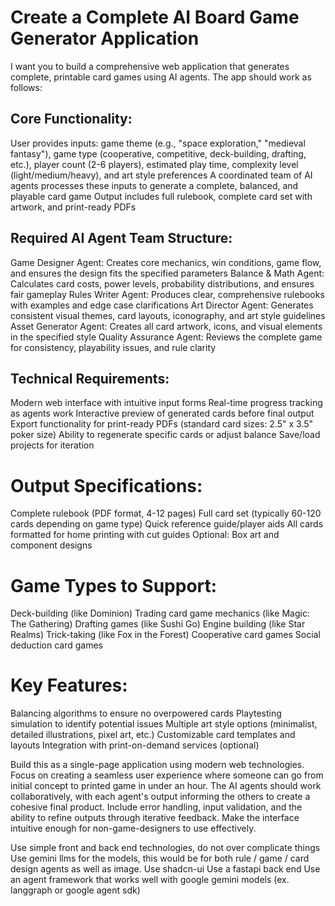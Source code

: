 # Create a Complete AI Board Game Generator Application
I want you to build a comprehensive web application that generates complete, printable card games using AI agents. The app should work as follows:
## Core Functionality:

User provides inputs: game theme (e.g., "space exploration," "medieval fantasy"), game type (cooperative, competitive, deck-building, drafting, etc.), player count (2-6 players), estimated play time, complexity level (light/medium/heavy), and art style preferences
A coordinated team of AI agents processes these inputs to generate a complete, balanced, and playable card game
Output includes full rulebook, complete card set with artwork, and print-ready PDFs

## Required AI Agent Team Structure:

Game Designer Agent: Creates core mechanics, win conditions, game flow, and ensures the design fits the specified parameters
Balance & Math Agent: Calculates card costs, power levels, probability distributions, and ensures fair gameplay
Rules Writer Agent: Produces clear, comprehensive rulebooks with examples and edge case clarifications
Art Director Agent: Generates consistent visual themes, card layouts, iconography, and art style guidelines
Asset Generator Agent: Creates all card artwork, icons, and visual elements in the specified style
Quality Assurance Agent: Reviews the complete game for consistency, playability issues, and rule clarity

## Technical Requirements:

Modern web interface with intuitive input forms
Real-time progress tracking as agents work
Interactive preview of generated cards before final output
Export functionality for print-ready PDFs (standard card sizes: 2.5" x 3.5" poker size)
Ability to regenerate specific cards or adjust balance
Save/load projects for iteration

# Output Specifications:

Complete rulebook (PDF format, 4-12 pages)
Full card set (typically 60-120 cards depending on game type)
Quick reference guide/player aids
All cards formatted for home printing with cut guides
Optional: Box art and component designs

# Game Types to Support:

Deck-building (like Dominion)
Trading card game mechanics (like Magic: The Gathering)
Drafting games (like Sushi Go)
Engine building (like Star Realms)
Trick-taking (like Fox in the Forest)
Cooperative card games
Social deduction card games

# Key Features:

Balancing algorithms to ensure no overpowered cards
Playtesting simulation to identify potential issues
Multiple art style options (minimalist, detailed illustrations, pixel art, etc.)
Customizable card templates and layouts
Integration with print-on-demand services (optional)

Build this as a single-page application using modern web technologies. Focus on creating a seamless user experience where someone can go from initial concept to printed game in under an hour. The AI agents should work collaboratively, with each agent's output informing the others to create a cohesive final product.
Include error handling, input validation, and the ability to refine outputs through iterative feedback. Make the interface intuitive enough for non-game-designers to use effectively.

Use simple front and back end technologies, do not over complicate things
Use gemini llms for the models, this would be for both rule / game / card design agents as well as image. 
Use shadcn-ui 
Use a fastapi back end 
Use an agent framework that works well with google gemini models (ex. langgraph or google agent sdk)